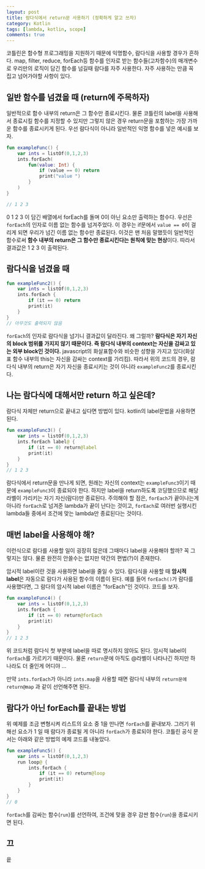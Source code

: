 ```yaml
---
layout: post
title: 람다식에서 return문 사용하기 (정확하게 알고 쓰자)
category: Kotlin
tags: [lambda, kotlin, scope]
comments: true
---
```


코틀린은 함수형 프로그래밍을 지원하기 때문에 익명함수, 람다식을 사용할 경우가 흔하다. map, filter, reduce, forEach등 함수를 인자로 받는 함수들(고차함수)의 매개변수로 우리만의 로직이 담긴 함수를 넘길때 람다를 자주 사용한다. 자주 사용하는 만큼 꼭 집고 넘어가야할 사항이 있다.

## 일반 함수를 넘겼을 때 (return에 주목하자)

일반적으로 함수 내부의 return은 그 함수만 종료시킨다. 물론 코틀린의 label을 사용해서 종료시킬 함수를 지정할 수 있지만 그렇지 않은 경우 return문을 포함하는 가장 가까운 함수를 종료시키게 된다. 우선 람다식이 아니라 일반적인 익명 함수를 넣은 예시를 보자.

```kotlin
fun exampleFunc() {
    var ints = listOf(0,1,2,3)
    ints.forEach(
        fun(value: Int) {
            if (value == 0) return
            print("value ")
        }
    )
}

// 1 2 3
```

0 1 2 3 이 담긴 배열에서 forEach를 돌며 0이 아닌 요소만 출력하는 함수다. 우선은 `forEach`의 인자로 이름 없는 함수를 넘겨주었다. 이 경우는 if문에서 `value == 0`이 걸리게 되면 우리가 넘긴 이름 없는 함수만 종료된다. 이것은 맨 처음 말했듯이 일반적인 함수로써 **함수 내부의 return은 그 함수만 종료시킨다는 원칙에 맞는 현상**이다. 따라서 결과값은 1 2 3 이 출력된다.

## 람다식을 넘겼을 때

```kotlin
fun exampleFunc2() {
    var ints = listOf(0,1,2,3)
    ints.forEach {
        if (it == 0) return
        print(it)
    }
}
// 아무것도 출력되지 않음
```

`forEach`의 인자로 람다식을 넘기니 결과값이 달라진다. 왜 그럴까? **람다식은 자기 자신의 block 범위를 가지지 않기 때문이다. 즉 람다식 내부의 context는 자신을 감싸고 있는 외부 block인 것이다.** javascript의 화살표함수와 비슷한 성향을 가지고 있다(화살표 함수 내부의 this는 자신을 감싸는 context를 가리킴). 따라서 위의 코드의 경우, 람다식 내부의 return은 자기 자신을 종료시키는 것이 아니라 `exampleFunc2`를 종료시킨다.

## 나는 람다식에 대해서만 return 하고 싶은데?

람다식 자체만 return으로 끝내고 싶다면 방법이 있다. kotlin의 label문법을 사용하면 된다.

```kotlin
fun exampleFunc3() {
    var ints = listOf(0,1,2,3)
    ints.forEach label@ {
        if (it == 0) return@label
        print(it)
    }
}
// 1 2 3
```

람다식에서 return문을 만나게 되면, 원래는 자신의 context는 `exampleFunc3`이기 때문에 `exampleFunc3`이 종료되야 한다. 하지만 label을 return하도록 코딩했으므로 해당 라벨이 가리키는 자기 자신(람다)만 종료된다. 주의해야 할 점은, `forEach`가 끝이나는게 아니라 `forEach`로 넘겨준 lambda가 끝이 난다는 것이고, `forEach`로 여러번 실행시킨 lambda들 중에서 조건에 맞는 lambda만 종료된다는 것이다.

## 매번 label을 사용해야 해?

이런식으로 람다를 사용할 일이 굉장히 많은데 그때마다 label을 사용해야 할까? 꼭 그렇지는 않다. 물론 완전히 안쓸수는 없지만 약간의 편법(?)이 존재한다.

암시적 label이란 것을 사용하면 label을 줄일 수 있다. 람다식을 사용할 때 **암시적 label**은 자동으로 람다가 사용된 함수의 이름이 된다. 예를 들어 `forEach()`가 람다를 사용했다면, 그 람다의 암시적 label 이름은 "forEach"인 것이다. 코드를 보자.

```kotlin
fun exampleFunc4() {
    var ints = listOf(0,1,2,3)
    ints.forEach {
        if (it == 0) return@forEach
        print(it)
    }
}
// 1 2 3
```

위 코드처럼 람다식 첫 부분에 label을 따로 명시하지 않아도 된다. 암시적 label이 `forEach`를 가르키기 때문이다. 물론 `return`문에 아직도 @라벨이 나타나긴 하지만 하나라도 더 줄인게 어디야 ...

만약 `ints.forEach`가 아니라 `ints.map`을 사용할 때면 람다식 내부의 `return문에 return@map` 과 같이 선언해주면 된다.

## 람다가 아닌 forEach를 끝내는 방법

위 예제를 조금 변형시켜 리스트의 요소 중 1을 만나면 `forEach`를 끝내보자. 그러기 위해선 요소가 1 일 때 람다가 종료될 게 아니라 `forEach`가 종료되야 한다.
코틀린 공식 문서는 아래와 같은 방법의 예제 코드를 내놓았다.

```kotlin
fun exampleFunc5() {
    var ints = listOf(0,1,2,3)
    run loop@ {
        ints.forEach {
            if (it == 0) return@loop
            print(it)
        }
    }
}
// 0
```

`forEach`를 감싸는 함수(`run`)를 선언하여, 조건에 맞을 경우 감싼 함수(`run`)을 종료시키면 된다.

## 끄

읕
